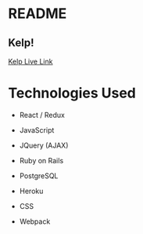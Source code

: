 # README

## Kelp! 

[Kelp Live Link](https://kelp-aa.herokuapp.com/)

# Technologies Used

* React / Redux

* JavaScript

* JQuery (AJAX)

* Ruby on Rails

* PostgreSQL

* Heroku

* CSS

* Webpack
